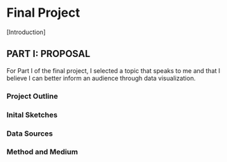 # Final Project
[Introduction]

## PART I: PROPOSAL
For Part I of the final project, I selected a topic that speaks to me and that I believe I can better inform an audience through data visualization.

### Project Outline

### Inital Sketches

### Data Sources

### Method and Medium
